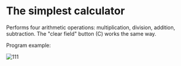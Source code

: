 The simplest calculator
=======================
Performs four arithmetic operations: multiplication, division, addition, subtraction. The "clear field" button (C) works the same way.

Program example:


![111](https://user-images.githubusercontent.com/93983025/172606808-bfd3a89b-8c7c-45ed-8d44-3a84a5da6abf.jpg)
